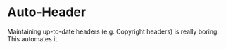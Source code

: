 # Auto-Header
Maintaining up-to-date headers (e.g. Copyright headers) is really boring. This automates it.
